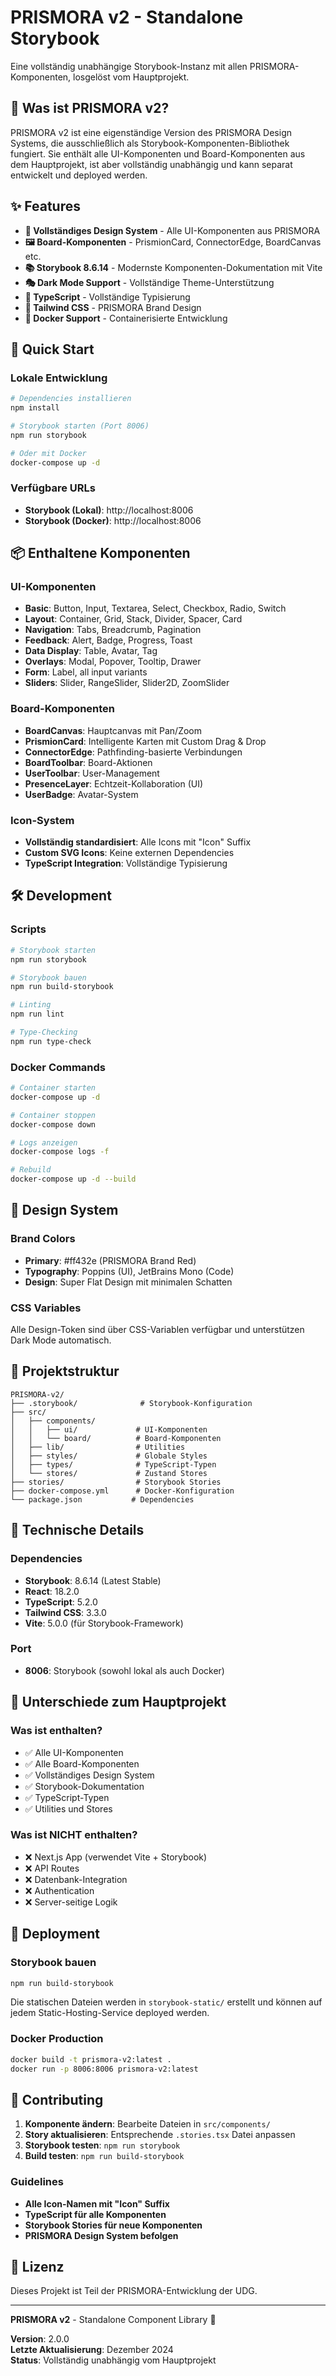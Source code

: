 # PRISMORA v2 - Standalone Storybook

Eine vollständig unabhängige Storybook-Instanz mit allen PRISMORA-Komponenten, losgelöst vom Hauptprojekt.

## 🎯 Was ist PRISMORA v2?

PRISMORA v2 ist eine eigenständige Version des PRISMORA Design Systems, die ausschließlich als Storybook-Komponenten-Bibliothek fungiert. Sie enthält alle UI-Komponenten und Board-Komponenten aus dem Hauptprojekt, ist aber vollständig unabhängig und kann separat entwickelt und deployed werden.

## ✨ Features

- **🎨 Vollständiges Design System** - Alle UI-Komponenten aus PRISMORA
- **🖼️ Board-Komponenten** - PrismionCard, ConnectorEdge, BoardCanvas etc.
- **📚 Storybook 8.6.14** - Modernste Komponenten-Dokumentation mit Vite
- **🎭 Dark Mode Support** - Vollständige Theme-Unterstützung
- **🔧 TypeScript** - Vollständige Typisierung
- **🎨 Tailwind CSS** - PRISMORA Brand Design
- **🐳 Docker Support** - Containerisierte Entwicklung

## 🚀 Quick Start

### Lokale Entwicklung

```bash
# Dependencies installieren
npm install

# Storybook starten (Port 8006)
npm run storybook

# Oder mit Docker
docker-compose up -d
```

### Verfügbare URLs

- **Storybook (Lokal)**: http://localhost:8006
- **Storybook (Docker)**: http://localhost:8006

## 📦 Enthaltene Komponenten

### UI-Komponenten
- **Basic**: Button, Input, Textarea, Select, Checkbox, Radio, Switch
- **Layout**: Container, Grid, Stack, Divider, Spacer, Card
- **Navigation**: Tabs, Breadcrumb, Pagination
- **Feedback**: Alert, Badge, Progress, Toast
- **Data Display**: Table, Avatar, Tag
- **Overlays**: Modal, Popover, Tooltip, Drawer
- **Form**: Label, all input variants
- **Sliders**: Slider, RangeSlider, Slider2D, ZoomSlider

### Board-Komponenten
- **BoardCanvas**: Hauptcanvas mit Pan/Zoom
- **PrismionCard**: Intelligente Karten mit Custom Drag & Drop
- **ConnectorEdge**: Pathfinding-basierte Verbindungen
- **BoardToolbar**: Board-Aktionen
- **UserToolbar**: User-Management
- **PresenceLayer**: Echtzeit-Kollaboration (UI)
- **UserBadge**: Avatar-System

### Icon-System
- **Vollständig standardisiert**: Alle Icons mit "Icon" Suffix
- **Custom SVG Icons**: Keine externen Dependencies
- **TypeScript Integration**: Vollständige Typisierung

## 🛠️ Development

### Scripts

```bash
# Storybook starten
npm run storybook

# Storybook bauen
npm run build-storybook

# Linting
npm run lint

# Type-Checking
npm run type-check
```

### Docker Commands

```bash
# Container starten
docker-compose up -d

# Container stoppen
docker-compose down

# Logs anzeigen
docker-compose logs -f

# Rebuild
docker-compose up -d --build
```

## 🎨 Design System

### Brand Colors
- **Primary**: #ff432e (PRISMORA Brand Red)
- **Typography**: Poppins (UI), JetBrains Mono (Code)
- **Design**: Super Flat Design mit minimalen Schatten

### CSS Variables
Alle Design-Token sind über CSS-Variablen verfügbar und unterstützen Dark Mode automatisch.

## 📁 Projektstruktur

```
PRISMORA-v2/
├── .storybook/              # Storybook-Konfiguration
├── src/
│   ├── components/
│   │   ├── ui/             # UI-Komponenten
│   │   └── board/          # Board-Komponenten
│   ├── lib/                # Utilities
│   ├── styles/             # Globale Styles
│   ├── types/              # TypeScript-Typen
│   └── stores/             # Zustand Stores
├── stories/                # Storybook Stories
├── docker-compose.yml      # Docker-Konfiguration
└── package.json           # Dependencies
```

## 🔧 Technische Details

### Dependencies
- **Storybook**: 8.6.14 (Latest Stable)
- **React**: 18.2.0
- **TypeScript**: 5.2.0
- **Tailwind CSS**: 3.3.0
- **Vite**: 5.0.0 (für Storybook-Framework)

### Port
- **8006**: Storybook (sowohl lokal als auch Docker)

## 🎯 Unterschiede zum Hauptprojekt

### Was ist enthalten?
- ✅ Alle UI-Komponenten
- ✅ Alle Board-Komponenten  
- ✅ Vollständiges Design System
- ✅ Storybook-Dokumentation
- ✅ TypeScript-Typen
- ✅ Utilities und Stores

### Was ist NICHT enthalten?
- ❌ Next.js App (verwendet Vite + Storybook)
- ❌ API Routes
- ❌ Datenbank-Integration
- ❌ Authentication
- ❌ Server-seitige Logik

## 🚀 Deployment

### Storybook bauen
```bash
npm run build-storybook
```

Die statischen Dateien werden in `storybook-static/` erstellt und können auf jedem Static-Hosting-Service deployed werden.

### Docker Production
```bash
docker build -t prismora-v2:latest .
docker run -p 8006:8006 prismora-v2:latest
```

## 🤝 Contributing

1. **Komponente ändern**: Bearbeite Dateien in `src/components/`
2. **Story aktualisieren**: Entsprechende `.stories.tsx` Datei anpassen
3. **Storybook testen**: `npm run storybook`
4. **Build testen**: `npm run build-storybook`

### Guidelines
- **Alle Icon-Namen mit "Icon" Suffix**
- **TypeScript für alle Komponenten**
- **Storybook Stories für neue Komponenten**
- **PRISMORA Design System befolgen**

## 📄 Lizenz

Dieses Projekt ist Teil der PRISMORA-Entwicklung der UDG.

---

**PRISMORA v2** - Standalone Component Library 🎨

**Version**: 2.0.0  
**Letzte Aktualisierung**: Dezember 2024  
**Status**: Vollständig unabhängig vom Hauptprojekt
